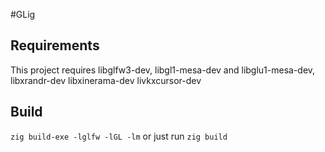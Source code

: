 #GLig


## Requirements
This project requires libglfw3-dev, libgl1-mesa-dev and libglu1-mesa-dev, libxrandr-dev libxinerama-dev livkxcursor-dev

## Build
```zig build-exe -lglfw -lGL -lm```
or just run ```zig build```
